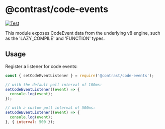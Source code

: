 # @contrast/code-events

[![Test](https://github.com/Contrast-Security-Inc/node-code-events/actions/workflows/test.yml/badge.svg)](https://github.com/Contrast-Security-Inc/node-code-events/actions/workflows/test.yml)

This module exposes CodeEvent data from the underlying v8 engine, such as the 'LAZY_COMPILE' and 'FUNCTION' types.

## Usage

Register a listener for code events:

```js
const { setCodeEventListener } = require('@contrast/code-events');

// with the default poll interval of 100ms:
setCodeEventListener((event) => {
  console.log(event);
});

// with a custom poll interval of 500ms:
setCodeEventListener((event) => {
  console.log(event);
}, { interval: 500 });
```

